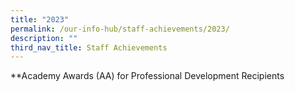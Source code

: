 ```yaml
---
title: "2023"
permalink: /our-info-hub/staff-achievements/2023/
description: ""
third_nav_title: Staff Achievements
---
```

**Academy Awards (AA) for Professional Development Recipients

